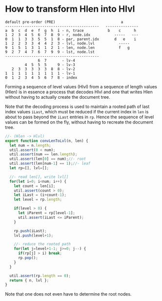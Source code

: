 
# How to transform Hlen into Hlvl

```
default pre-order (PRE)                              a
-------------------------------------------   ---------------
a  b  c  d  e  f  g  h  i - n, trace           b    c      h
1  2  3  4  5  6  7  8  9 - r, node.idx           -----   ---
0  1  1  3  3  5  5  1  8 - par, parent.idx       d   e    i
1  2  2  3  3  4  4  2  3 - lvl, node.lvl           -----
9  1  5  1  3  1  1  2  1 - len, node.len           f   g
9  2  7  4  7  6  7  9  9 - lst, node.lst
-------------------------------------------
               6  7       - lv-4
         4  5  5  5     9 - lv-3
   2  3  3  3  3  3  8  8 - lv-2
1  1  1  1  1  1  1  1  1 - lv-1
0  1  2  3  4  5  6  7  8 - index
```

Forming a sequence of level values (Hlvl) from a sequence of length values
(Hlen) is in essence a process that decodes Hlvl and one that writes Hlen
without having to actually create the document tree.

Note that the decoding process is used to maintain a rooted path of last index
values `iLast`, which must be reduced if the current index in `len` is about
to pass beyond the `iLast` entries in `rp`. Hence the sequence of level values
can be formed on the fly, without having to recreate the document tree.

```js
//- (Hlen -> Hlvl)
export function convLenToLvl(n, len) {
  let num = n.length;
  util.assert(0 < num);
  util.assert(num == len.length);
  util.assert(len[0] == num);//- root
  util.assert(len[num-1] == 1);//- leaf
  let rp=[], lvl=[];

  //- read len[], write lvl[]
  for(let i=0; i<num; i++) {
    let count = len[i];
    util.assert(count > 0);
    let iLast = (i+count-1);
    let level = rp.length;

    if(level > 0) {
      let iParent = rp[level-1];
      util.assert(iLast <= iParent);
    }

    rp.push(iLast);
    lvl.push(level+1);

    //- reduce the rooted path
    for(let j=level+1-1; j>=0; j--) {
      if(rp[j] > i) break;
      rp.pop();
    }
  }

  util.assert(rp.length == 0);
  return { n, lvl };
}
```

Note that one does not even have to determine the root nodes.
